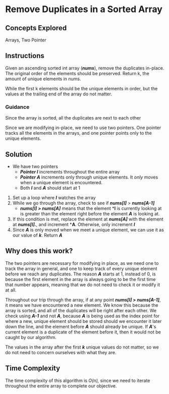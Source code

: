 # Remove Duplicates in a Sorted Array
## Concepts Explored
Arrays, Two Pointer

## Instructions
Given an ascending sorted int array (***nums***), remove the duplicates in-place. The original order of the elements should be preserved. Return k, the amount of unique elements in nums.

While the first k elements should be the unique elements in order, but the values at the trailing end of the array do not matter.
### Guidance
Since the array is sorted, all the duplicates are next to each other

Since we are modifying in-place, we need to use two pointers. One pointer tracks all the elements in the arrays, and one pointer points only to the unique elements.

## Solution
- We have two pointers
  * ***Pointer I*** increments throughout the entire array
  * ***Pointer A*** increments only through unique elements. It _only_ moves when a unique element is encountered.
  * Both ***I*** and ***A*** should start at 1
 
1. Set up a loop where ***I*** watches the array
2. While we go through the array, check to see if ***nums[I]*** > ***nums[A-1]***
   * ***nums[I] > nums[A]*** means that the element ***I** is currently looking at is greater than the element right before the element ***A*** is looking at.
3. If this condition is met, replace the element at ***nums[A]*** with the element at ***nums[I].***, and increment ***A**. Otherwise, only increment ***I***
4. Since ***A*** is only moved when we meet a unique element, we can use it as our value of ***k***. Return ***A***

## Why does this work?
The two pointers are necessary for modifying in place, as we need one to track the array in general, and one to keep track of every unique element before we reach any duplicates. The reason ***A*** starts at 1, instead of 0, is because the first element in the array is always going to be the first time that number appears, meaning that we do not need to check it or modify it at all.

Throughout our trip through the array, if at any point ***nums[I] > nums[A-1]***, it means we have encountered a new element. We know this because the array is sorted, and all of the duplicates will be right after each other. We check using ***A-1*** and not ***A***, because ***A*** is being used as the index point for where a new, unique element should be stored should we encounter it later down the line, and the element before ***A*** should already be unique. If ***A***'s current element is a duplicate of the element before it, then it would not be caught by our algorithm.

The values in the array after the first ***k*** unique values do not matter, so we do not need to concern ourselves with what they are.

## Time Complexity
The time complexity of this algorithm is _O(n),_ since we need to iterate throughout the entire array to complete our objective.
